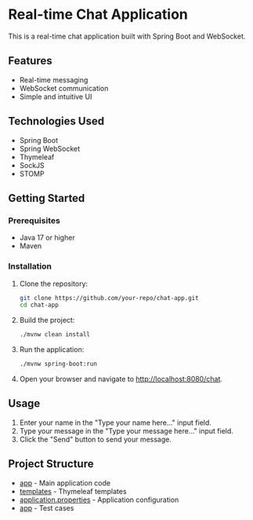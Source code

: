 # Real-time Chat Application

This is a real-time chat application built with Spring Boot and WebSocket.

## Features

- Real-time messaging
- WebSocket communication
- Simple and intuitive UI

## Technologies Used

- Spring Boot
- Spring WebSocket
- Thymeleaf
- SockJS
- STOMP

## Getting Started

### Prerequisites

- Java 17 or higher
- Maven

### Installation

1. Clone the repository:
    ```sh
    git clone https://github.com/your-repo/chat-app.git
    cd chat-app
    ```

2. Build the project:
    ```sh
    ./mvnw clean install
    ```

3. Run the application:
    ```sh
    ./mvnw spring-boot:run
    ```

4. Open your browser and navigate to [http://localhost:8080/chat](http://_vscodecontentref_/0).

## Usage

1. Enter your name in the "Type your name here..." input field.
2. Type your message in the "Type your message here..." input field.
3. Click the "Send" button to send your message.

## Project Structure

- [app](http://_vscodecontentref_/1) - Main application code
- [templates](http://_vscodecontentref_/2) - Thymeleaf templates
- [application.properties](http://_vscodecontentref_/3) - Application configuration
- [app](http://_vscodecontentref_/4) - Test cases
